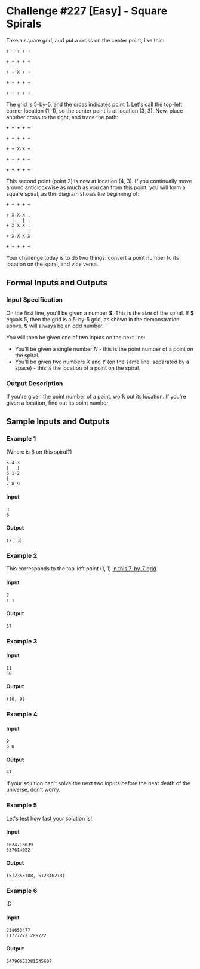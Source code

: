 # Challenge #227 [Easy] - Square Spirals

Take a square grid, and put a cross on the center point, like this:

```
+ + + + +

+ + + + +

+ + X + +

+ + + + +

+ + + + +
```

The grid is 5-by-5, and the cross indicates point 1. Let's call the top-left corner location (1, 1), so the center point is at location (3, 3). Now, place another cross to the right, and trace the path:

```
+ + + + +

+ + + + +

+ + X-X +

+ + + + +

+ + + + +
```

This second point (point 2) is now at location (4, 3). If you continually move around anticlockwise as much as you can from this point, you will form a square spiral, as this diagram shows the beginning of:

```
+ + + + +

+ X-X-X .
  |   | .
+ X X-X .
  |     |
+ X-X-X-X

+ + + + +
```

Your challenge today is to do two things: convert a point number to its location on the spiral, and vice versa.

## Formal Inputs and Outputs

### Input Specification

On the first line, you'll be given a number **S**. This is the size of the spiral. If **S** equals 5, then the grid is a 5-by-5 grid, as shown in the demonstration above. **S** will always be an odd number.

You will then be given one of two inputs on the next line:
- You'll be given a single number *N* - this is the point number of a point on the spiral.
- You'll be given two numbers *X* and *Y* (on the same line, separated by a space) - this is the location of a point on the spiral.

### Output Description

If you're given the point number of a point, work out its location. If you're given a location, find out its point number.

## Sample Inputs and Outputs

### Example 1

(Where is 8 on this spiral?)

```
5-4-3
|   |
6 1-2
|
7-8-9
```

#### Input

```
3
8
```

#### Output

```
(2, 3)
```

### Example 2

This corresponds to the top-left point (1, 1) [in this 7-by-7 grid](https://upload.wikimedia.org/wikipedia/commons/thumb/1/1d/Ulam_spiral_howto_all_numbers.svg/811px-Ulam_spiral_howto_all_numbers.svg.png).

#### Input

```
7
1 1
```

#### Output

```
37
```

### Example 3

#### Input

```
11
50
```

#### Output

```
(10, 9)
```

### Example 4

#### Input

```
9
6 8
```

#### Output

```
47
```

If your solution can't solve the next two inputs before the heat death of the universe, don't worry.

### Example 5

Let's test how fast your solution is!

#### Input

```
1024716039
557614022
```

#### Output

```
(512353188, 512346213)
```

### Example 6

:D

#### Input

```
234653477
11777272 289722
```

#### Output

```
54790653381545607
```
